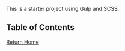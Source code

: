 This is a starter project using Gulp and SCSS.

## Table of Contents
[Return Home](/lostgrid/lostgrid-examples)
